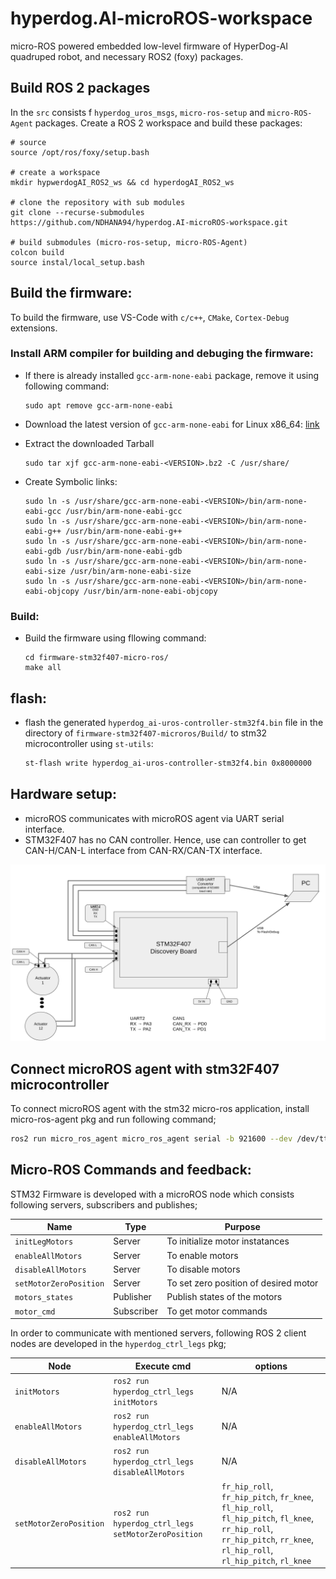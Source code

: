 # hyperdog.AI-microROS-workspace

micro-ROS powered embedded low-level firmware of HyperDog-AI quadruped robot, and necessary ROS2 (foxy) packages.


## Build ROS 2 packages
In the `src` consists f `hyperdog_uros_msgs`, `micro-ros-setup` and `micro-ROS-Agent` packages. 
Create a ROS 2 workspace and build these packages:
```
# source 
source /opt/ros/foxy/setup.bash

# create a workspace
mkdir hypwerdogAI_ROS2_ws && cd hyperdogAI_ROS2_ws

# clone the repository with sub modules
git clone --recurse-submodules https://github.com/NDHANA94/hyperdog.AI-microROS-workspace.git

# build submodules (micro-ros-setup, micro-ROS-Agent)
colcon build
source instal/local_setup.bash
```

## Build the firmware:

To build the firmware, use VS-Code with `c/c++`, `CMake`, `Cortex-Debug` extensions.

### Install ARM compiler for building and debuging the firmware:

- If there is already installed `gcc-arm-none-eabi` package, remove it using following command:
    ```
    sudo apt remove gcc-arm-none-eabi
    ```
- Download the latest version of `gcc-arm-none-eabi` for Linux x86_64:
[link](https://developer.arm.com/-/media/Files/downloads/gnu-rm/10.3-2021.10/gcc-arm-none-eabi-10.3-2021.10-x86_64-linux.tar.bz2?rev=78196d3461ba4c9089a67b5f33edf82a&hash=5631ACEF1F8F237389F14B41566964EC)

- Extract the downloaded Tarball
    ```
    sudo tar xjf gcc-arm-none-eabi-<VERSION>.bz2 -C /usr/share/
    ```
- Create Symbolic links:
    ```
    sudo ln -s /usr/share/gcc-arm-none-eabi-<VERSION>/bin/arm-none-eabi-gcc /usr/bin/arm-none-eabi-gcc 
    sudo ln -s /usr/share/gcc-arm-none-eabi-<VERSION>/bin/arm-none-eabi-g++ /usr/bin/arm-none-eabi-g++
    sudo ln -s /usr/share/gcc-arm-none-eabi-<VERSION>/bin/arm-none-eabi-gdb /usr/bin/arm-none-eabi-gdb
    sudo ln -s /usr/share/gcc-arm-none-eabi-<VERSION>/bin/arm-none-eabi-size /usr/bin/arm-none-eabi-size
    sudo ln -s /usr/share/gcc-arm-none-eabi-<VERSION>/bin/arm-none-eabi-objcopy /usr/bin/arm-none-eabi-objcopy

    ```

### Build:
-   Build the firmware using fllowing command: 
    ```
    cd firmware-stm32f407-micro-ros/
    make all
    ```
## flash:
- flash the generated `hyperdog_ai-uros-controller-stm32f4.bin` file in the directory of `firmware-stm32f407-microros/Build/` to stm32 microcontroller using `st-utils`: 
    ```bash
    st-flash write hyperdog_ai-uros-controller-stm32f4.bin 0x8000000
    ```

## Hardware setup:
- microROS communicates with microROS agent via UART serial interface. 
- STM32F407 has no CAN controller. Hence, use can controller to get CAN-H/CAN-L interface from CAN-RX/CAN-TX interface.

![Diagram](imgs/diagram_.png)

## Connect microROS agent with stm32F407 microcontroller
To connect microROS agent with the stm32 micro-ros application, install micro-ros-agent pkg and run following command;
```bash
ros2 run micro_ros_agent micro_ros_agent serial -b 921600 --dev /dev/ttyUSB0
```

## Micro-ROS Commands and feedback:
STM32 Firmware is developed with a microROS node which consists following servers, subscribers and publishes;

|   Name  |    Type     | Purpose | 
|---|---|---|
| `initLegMotors` | Server | To initialize motor instatances |  
| `enableAllMotors` | Server | To enable motors |
| `disableAllMotors` | Server | To disable motors |
| `setMotorZeroPosition` | Server | To set zero position of desired motor |
| `motors_states` | Publisher | Publish states of the motors |
| `motor_cmd` | Subscriber | To get motor commands |

In order to communicate with mentioned servers, following ROS 2 client nodes are developed in the `hyperdog_ctrl_legs` pkg;

| Node | Execute cmd | options |
|---|---|---|
| `initMotors` | ```ros2 run hyperdog_ctrl_legs initMotors``` | N/A |
| `enableAllMotors` | ```ros2 run hyperdog_ctrl_legs enableAllMotors``` | N/A |
| `disableAllMotors` | ```ros2 run hyperdog_ctrl_legs disableAllMotors``` | N/A |
| `setMotorZeroPosition` | ```ros2 run hyperdog_ctrl_legs setMotorZeroPosition``` | `fr_hip_roll`, `fr_hip_pitch`, `fr_knee`, `fl_hip_roll`, `fl_hip_pitch`, `fl_knee`, `rr_hip_roll`, `rr_hip_pitch`, `rr_knee`, `rl_hip_roll`, `rl_hip_pitch`, `rl_knee`|


<!-- 

BUGS:

    1. best_effort publisher doesn't publish the larger msgs. 
        - micro_ros_stm32cubemx_utils's default MTU value is 512 (microros_include/uxr/client/config.h). 
        The msg i wanted to send is 768 bytes large.
        - micro_ros_stm32cubemx_util's provides with a dma_transport.c which assigns 2048 bytes DMA_BUFFER_SIZE.
        - I tried to increase UXR_CONFIG_CUSTOM_TRANSPORT_MTU value to 800, 1024, ect.. then error occered at 
        at the line 56 in dma_transport.c file. after this line the program goes to HardFault_Handler() and stops freertos. 
        - I tried to set DMA_BUFFER_SIZE and UXR_CONFIG_CUSTOM_TRANSPORT_MTU value as following;
                                DMA_BUFFER_SIZE = UXR_CONFIG_CUSTOM_TRANSPORT_MTU * 4
            This way also i get the same error as before.

         


 -->